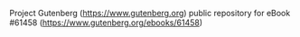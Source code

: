Project Gutenberg (https://www.gutenberg.org) public repository for
eBook #61458 (https://www.gutenberg.org/ebooks/61458)
